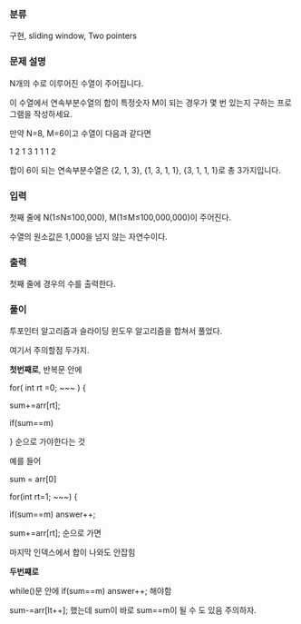 ### 분류

구현, sliding window, Two pointers

### 문제 설명

<p>
N개의 수로 이루어진 수열이 주어집니다.

이 수열에서 연속부분수열의 합이 특정숫자 M이 되는 경우가 몇 번 있는지 구하는 프로그램을 작성하세요.

만약 N=8, M=6이고 수열이 다음과 같다면

1 2 1 3 1 1 1 2

합이 6이 되는 연속부분수열은 {2, 1, 3}, {1, 3, 1, 1}, {3, 1, 1, 1}로 총 3가지입니다.
</p>


### 입력 

 <p>첫째 줄에 N(1≤N≤100,000), M(1≤M≤100,000,000)이 주어진다.

수열의 원소값은 1,000을 넘지 않는 자연수이다.</p>


### 출력 

 <p>첫째 줄에 경우의 수를 출력한다.</p>


### 풀이 
<p>투포인터 알고리즘과 슬라이딩 윈도우 알고리즘을 합쳐서 풀었다.

여기서 주의할점 두가지. 

**첫번째로**, 반복문 안에

for( int rt =0; ~~~ ) {

sum+=arr[rt];

if(sum==m)

}  순으로 가야한다는 것

예를 들어

sum = arr[0]

for(int rt=1; ~~~) {

if(sum==m) answer++;

sum+=arr[rt]; 순으로 가면

마지막 인덱스에서 합이 나와도 안잡힘

**두번쨰로**

while()문 안에 if(sum==m) answer++; 해야함

sum-=arr[lt++]; 했는데 sum이 바로 sum==m이 될 수 도 있음 주의하자. </p>

  
